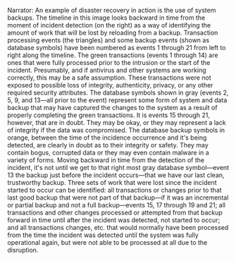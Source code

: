 Narrator: An example of disaster recovery in action is the use of system backups. The timeline in this image looks backward in time from the moment of incident detection (on the right) as a way of identifying the amount of work that will be lost by reloading from a backup. Transaction processing events (the triangles) and some backup events (shown as database symbols) have been numbered as events 1 through 21 from left to right along the timeline. The green transactions (events 1 through 14) are ones that were fully processed prior to the intrusion or the start of the incident. Presumably, and if antivirus and other systems are working correctly, this may be a safe assumption. These transactions were not exposed to possible loss of integrity, authenticity, privacy, or any other required security attributes.  The database symbols shown in gray (events 2, 5, 9, and 13—all prior to the event) represent some form of system and data backup that may have captured the changes to the system as a result of properly completing the green transactions.  It is events 15 through 21, however, that are in doubt. They may be okay, or they may represent a lack of integrity if the data was compromised. The database backup symbols in orange, between the time of the incidence occurrence and it's being detected, are clearly in doubt as to their integrity or safety. They may contain bogus, corrupted data or they may even contain malware in a variety of forms. Moving backward in time from the detection of the incident, it's not until we get to that right most gray database symbol—event 13 the backup just before the incident occurs—that we have our last clean, trustworthy backup.  Three sets of work that were lost since the incident started to occur can be identified: all transactions or changes prior to that last good backup that were not part of that backup—if it was an incremental or partial backup and not a full backup—events 15, 17 through 19 and 21; all transactions and other changes processed or attempted from that backup forward in time until after the incident was detected, not started to occur; and all transactions changes, etc. that would normally have been processed from the time the incident was detected until the system was fully operational again, but were not able to be processed at all due to the disruption. 